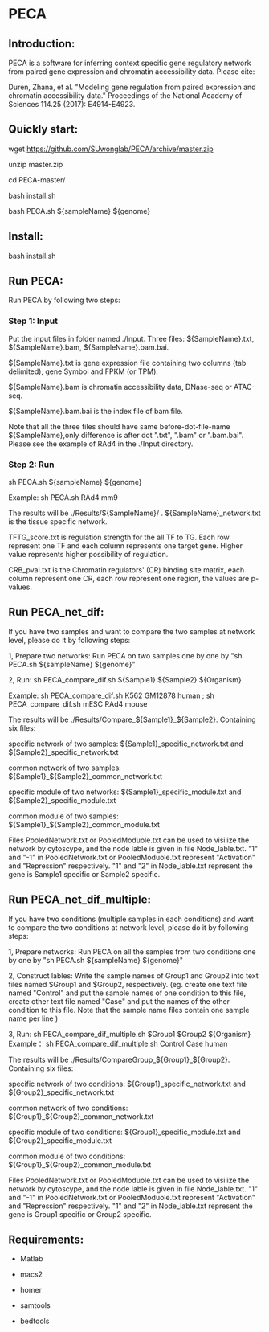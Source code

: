 # PECA

## Introduction:

PECA is a software for inferring context specific gene regulatory network from paired gene expression and chromatin accessibility data.
Please cite: 

Duren, Zhana, et al. "Modeling gene regulation from paired expression and chromatin accessibility data." Proceedings of the National Academy of Sciences 114.25 (2017): E4914-E4923.

## Quickly start:

wget https://github.com/SUwonglab/PECA/archive/master.zip

unzip master.zip

cd PECA-master/

bash install.sh

bash PECA.sh ${sampleName} ${genome}

## Install:

bash install.sh

## Run PECA:

Run PECA by following two steps:

### Step 1: Input 
Put the input files in folder named ./Input. Three files: ${SampleName}.txt, ${SampleName}.bam, ${SampleName}.bam.bai.

${SampleName}.txt is gene expression file containing two columns (tab delimited), gene Symbol and FPKM (or TPM). 

${SampleName}.bam is chromatin accessibility data, DNase-seq or ATAC-seq. 

${SampleName}.bam.bai is the index file of bam file. 

Note that all the three files should have same before-dot-file-name ${SampleName},only difference is after dot ".txt", ".bam" or ".bam.bai". Please see the example of RAd4 in the ./Input directory.

### Step 2: Run 
sh PECA.sh ${sampleName} ${genome}

Example: sh PECA.sh RAd4 mm9

The results will be ./Results/${SampleName}/ .
${SampleName}_network.txt is the tissue specific network.

TFTG_score.txt is regulation strength for the all TF to TG. Each row represent one TF and each column represents one target gene. Higher value represents higher possibility of regulation.

CRB_pval.txt is the Chromatin regulators' (CR) binding site matrix, each column represent one CR, each row represent one region, the values are p-values.

## Run PECA_net_dif:
If you have two samples and want to compare the two samples at network level, please do it by following steps:

1, Prepare two networks: Run PECA on two samples one by one by "sh PECA.sh ${sampleName} ${genome}"

2, Run:  sh PECA_compare_dif.sh ${Sample1} ${Sample2} ${Organism}

Example: sh PECA_compare_dif.sh K562 GM12878 human ; sh PECA_compare_dif.sh mESC RAd4 mouse

The results will be ./Results/Compare_${Sample1}_${Sample2}. Containing six files:  

specific network of two samples: ${Sample1}_specific_network.txt and ${Sample2}_specific_network.txt

common network of two samples: ${Sample1}_${Sample2}_common_network.txt 

specific module of two networks:  ${Sample1}_specific_module.txt and ${Sample2}_specific_module.txt

common module of two samples: ${Sample1}_${Sample2}_common_module.txt 

Files PooledNetwork.txt or PooledModuole.txt can be used to visilize the network by cytoscype, and the node lable is given in file Node_lable.txt. "1" and "-1" in PooledNetwork.txt or PooledModuole.txt represent "Activation" and "Repression" respectively. "1" and "2" in Node_lable.txt represent the gene is Sample1 specific or Sample2 specific.

## Run PECA_net_dif_multiple:
If you have two conditions (multiple samples in each conditions) and want to compare the two conditions at network level, please do it by following steps:

1, Prepare networks: Run PECA on all the samples from two conditions one by one by "sh PECA.sh ${sampleName} ${genome}"

2, Construct lables: Write the sample names of Group1 and Group2 into text files named $Group1 and $Group2, respectively. (eg. create one text file named "Control" and put the sample names of one condition to this file, create other text file named "Case" and put the names of the other condition to this file. Note that the sample name files contain one sample name per line )

3, Run: sh PECA_compare_dif_multiple.sh $Group1 $Group2 ${Organism}
Example： sh PECA_compare_dif_multiple.sh Control Case human
 
The results will be ./Results/CompareGroup_${Group1}_${Group2}. Containing six files:  

specific network of two conditions: ${Group1}_specific_network.txt and ${Group2}_specific_network.txt

common network of two conditions: ${Group1}_${Group2}_common_network.txt 

specific module of two conditions:  ${Group1}_specific_module.txt and ${Group2}_specific_module.txt

common module of two conditions: ${Group1}_${Group2}_common_module.txt

Files PooledNetwork.txt or PooledModuole.txt can be used to visilize the network by cytoscype, and the node lable is given in file Node_lable.txt. "1" and "-1" in PooledNetwork.txt or PooledModuole.txt represent "Activation" and "Repression" respectively. "1" and "2" in Node_lable.txt represent the gene is Group1 specific or Group2 specific.

## Requirements:

* Matlab

* macs2

* homer

* samtools

* bedtools



